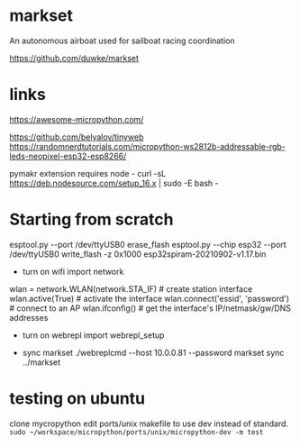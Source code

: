 # markset
An autonomous airboat used for sailboat racing coordination

https://github.com/duwke/markset

# links
https://awesome-micropython.com/

https://github.com/belyalov/tinyweb
https://randomnerdtutorials.com/micropython-ws2812b-addressable-rgb-leds-neopixel-esp32-esp8266/

pymakr extension requires node - curl -sL https://deb.nodesource.com/setup_16.x | sudo -E bash -


# Starting from scratch

esptool.py --port /dev/ttyUSB0 erase_flash
esptool.py --chip esp32 --port /dev/ttyUSB0 write_flash -z 0x1000 esp32spiram-20210902-v1.17.bin

- turn on wifi
import network

wlan = network.WLAN(network.STA_IF) # create station interface
wlan.active(True)       # activate the interface
wlan.connect('essid', 'password') # connect to an AP
wlan.ifconfig()         # get the interface's IP/netmask/gw/DNS addresses

- turn on webrepl
import webrepl_setup

- sync markset
./webreplcmd --host 10.0.0.81 --password markset sync ../markset

# testing on ubuntu
clone mycropython
edit ports/unix makefile to use dev instead of standard.
```sudo ~/workspace/micropython/ports/unix/micropython-dev -m test```
